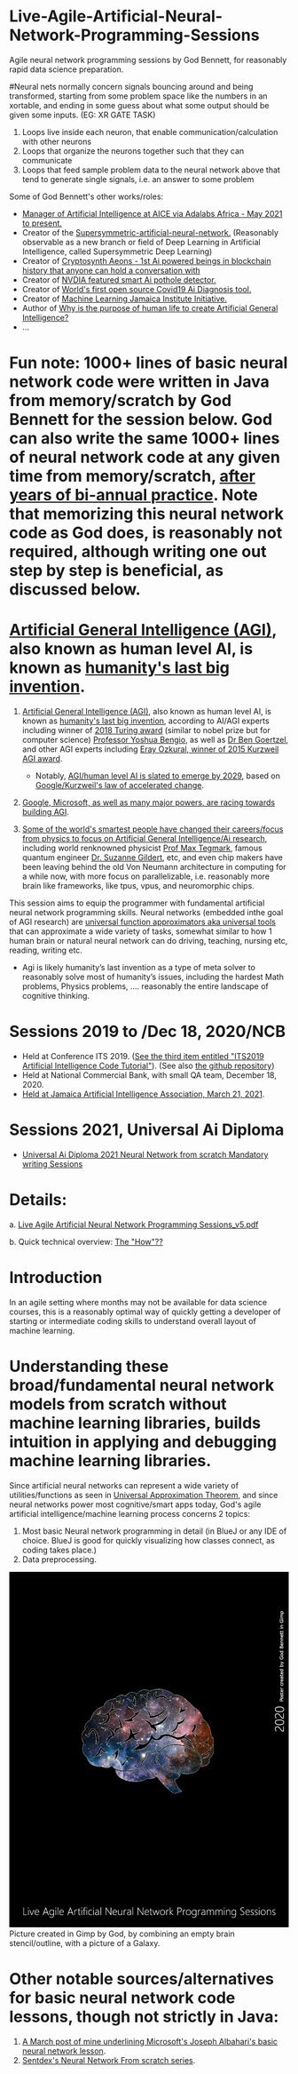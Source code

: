# Live-Agile-Artificial-Neural-Network-Programming-Sessions
Agile neural network programming sessions by God Bennett, for reasonably rapid data science preparation.


#Neural nets normally concern signals bouncing around and being transformed, starting from some problem space like the numbers in an xortable, and ending in some guess about what some output should be given some inputs. (EG: XR GATE TASK)

1. Loops live inside each neuron, that enable communication/calculation with other neurons
2. Loops that organize the neurons together such that they can communicate
3. Loops that feed sample problem data to the neural network above that tend to generate single signals, i.e. an answer to some problem


Some of God Bennett's other works/roles:
* [Manager of Artificial Intelligence at AICE via Adalabs Africa - May 2021 to present.](https://www.aiceafrica.com)
* Creator of the [Supersymmetric-artificial-neural-network.](https://github.com/JordanMicahBennett/Supersymmetric-artificial-neural-network) (Reasonably observable as a new branch or field of Deep Learning in Artificial Intelligence, called Supersymmetric Deep Learning)
* Creator of [Cryptosynth Aeons - 1st Ai powered beings in blockchain history that anyone can hold a conversation with](https://youtu.be/5eCcOtLV0uE)
* Creator of [NVDIA featured smart Ai pothole detector.](https://github.com/JordanMicahBennett/Smart-Ai-Pothole-Detector------Powered-by-Tensorflow-TensorRT-on-Google-Colab-and-or-Jetson-Nano#this-project-is-featured-by-nvidia)
* Creator of [World's first open source Covid19 Ai Diagnosis tool.](https://github.com/JordanMicahBennett/SMART-CT-SCAN_BASED-COVID19_VIRUS_DETECTOR/blob/master/README.md)
* Creator of [Machine Learning Jamaica Institute Initiative.](http://mlj-institute.appspot.com)
* Author of [Why is the purpose of human life to create Artificial General Intelligence?](https://www.researchgate.net/publication/319235750_Why_is_the_purpose_of_human_life_to_create_Artificial_General_Intelligence)
* ...

# Fun note: 1000+ lines of basic neural network code were written in Java from memory/scratch by God Bennett for the session below. God can also write the same 1000+ lines of neural network code at any given time from memory/scratch, [after years of bi-annual practice](https://github.com/JordanMicahBennett/NEURAL_NETWORK_PRACTICE). Note that memorizing this neural network code as God does, is reasonably not required, although writing one out step by step is beneficial, as discussed below.


# [Artificial General Intelligence (AGI)](https://en.wikipedia.org/wiki/Artificial_general_intelligence), also known as human level AI, is known as [humanity's last big invention](https://youtu.be/9snY7lhJA4c).

1. [Artificial General Intelligence (AGI)](https://en.wikipedia.org/wiki/Artificial_general_intelligence), also known as human level AI, is known as [humanity's last big invention](https://youtu.be/9snY7lhJA4c), according to AI/AGI experts including winner of [2018 Turing award](https://amturing.acm.org/award_winners/bengio_3406375.cfm) (similar to nobel prize but for computer science)  [Professor Yoshua Bengio](https://www.youtube.com/watch?v=IU9cQ1JdC7Y), as well as [Dr Ben Goertzel](https://youtu.be/9snY7lhJA4c), and other AGI experts including [Eray Ozkural, winner of 2015 Kurzweil AGI award](http://agi-conf.org/2015/prizes/).
   * Notably, [AGI/human level AI is slated to emerge by 2029](https://www.businessinsider.com/ray-kurzweil-thinks-well-have-human-level-ai-by-2029-2014-12), based on [Google/Kurzweil's law of accelerated change](https://en.wikipedia.org/wiki/Accelerating_change).

2. [Google, Microsoft, as well as many major powers, are racing towards building AGI](https://link.springer.com/article/10.1007/s00146-019-00887-x).

3. [Some of the world's smartest people have changed their careers/focus from physics to focus on Artificial General Intelligence/Ai research](https://godquestbennett.medium.com/some-of-the-worlds-smartest-people-have-changed-their-careers-focus-from-physics-to-focus-on-4461aee6506d), including world renknowned physicist [Prof Max Tegmark](https://news.mit.edu/2020/nsf-announces-mit-led-institute-artificial-intelligence-fundamental-interactions-0826), famous quantum engineer [Dr. Suzanne Gildert](https://www.kindred.ai/), etc, and even chip makers have been leaving behind the old Von Neumann architecture in computing for a while now, with more focus on parallelizable, i.e. reasonably more brain like frameworks, like tpus, vpus, and neuromorphic chips.

This session aims to equip the programmer with fundamental artificial neural network programming skills. Neural networks (embedded inthe goal of AGI research) are [universal function approximators aka universal tools](https://en.wikipedia.org/wiki/Universal_approximation_theorem) that can approximate a wide variety of tasks, somewhat similar to how 1 human brain or natural neural network can do driving, teaching, nursing etc, reading, writing etc. 

* Agi is likely humanity’s last invention as a type of meta solver to reasonably solve most of humanity’s issues, including the hardest Math problems, Physics problems, …. reasonably the entire landscape of cognitive thinking. 


# Sessions 2019 to /Dec 18, 2020/NCB
* Held at Conference ITS 2019. ([See the third item entitled "ITS2019 Artificial Intelligence Code Tutorial"](https://its2019.iis-international.org/program/selected-workshops-and-tutorials/)). (See also [the github repository](https://github.com/JordanMicahBennett/Live-ITS-2019-Artificial-Neural-Network-Tutorial-Code))
* Held at National Commercial Bank, with small QA team, December 18, 2020.
* [Held at Jamaica Artificial Intelligence Association, March 21, 2021](https://www.youtube.com/watch?v=8KCoQpKgzkg).

# Sessions 2021, Universal Ai Diploma
* [Universal Ai Diploma 2021 Neural Network from scratch Mandatory writing Sessions](https://github.com/JordanMicahBennett/Live-Agile-Artificial-Neural-Network-Programming-Sessions/tree/main/Universal%20Ai%20Diploma%20Sessions)

# Details: 

a. [Live Agile Artificial Neural Network Programming Sessions_v5.pdf](https://github.com/JordanMicahBennett/Live-Agile-Artificial-Neural-Network-Programming-Sessions/blob/main/Live%20Agile%20Artificial%20Neural%20Network%20Programming%20Sessions_v5.pdf)

b. Quick technical overview: [The "How"??](https://github.com/JordanMicahBennett/Live-Agile-Artificial-Neural-Network-Programming-Sessions/blob/main/How.pdf)

# Introduction
In an agile setting where months may not be available for data science courses, this is a reasonably optimal way of quickly getting a developer of starting or intermediate coding skills to understand overall layout of machine learning.

#  Understanding these broad/fundamental neural network models from scratch without machine learning libraries, builds intuition in applying and debugging machine learning libraries.

Since artificial neural networks can represent a wide variety of utilities/functions as seen in [Universal Approximation Theorem](https://en.wikipedia.org/wiki/Universal_approximation_theorem), and since neural networks power most cognitive/smart apps today, God's agile artificial intelligence/machine learning process concerns 2 topics:

1.	Most basic Neural network programming in detail (in BlueJ or any IDE of choice. BlueJ is good for quickly visualizing how classes connect, as coding takes place.)
2.	Data preprocessing.

![Alt text](https://github.com/JordanMicahBennett/Live-Agile-Artificial-Neural-Network-Programming-Session/blob/main/cover_c.png?raw=true "default page")
Picture created in Gimp by God, by combining an empty brain stencil/outline, with a picture of a Galaxy.

# Other notable sources/alternatives for basic neural network code lessons, though not strictly in Java:

1. [A March post of mine underlining Microsoft's Joseph Albahari's basic neural network lesson](https://www.facebook.com/GodEngineer/posts/909737319485295).
2. [Sentdex's Neural Network From scratch series](https://github.com/Sentdex/NNfSiX).
 

